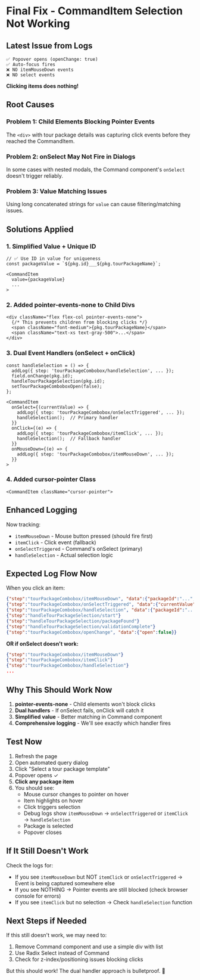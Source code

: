 # Final Fix - CommandItem Selection Not Working

## Latest Issue from Logs

```
✅ Popover opens (openChange: true)
✅ Auto-focus fires
❌ NO itemMouseDown events
❌ NO select events
```

**Clicking items does nothing!**

## Root Causes

### Problem 1: Child Elements Blocking Pointer Events
The `<div>` with tour package details was capturing click events before they reached the CommandItem.

### Problem 2: onSelect May Not Fire in Dialogs
In some cases with nested modals, the Command component's `onSelect` doesn't trigger reliably.

### Problem 3: Value Matching Issues
Using long concatenated strings for `value` can cause filtering/matching issues.

## Solutions Applied

### 1. **Simplified Value + Unique ID**
```tsx
// ✅ Use ID in value for uniqueness
const packageValue = `${pkg.id}___${pkg.tourPackageName}`;

<CommandItem
  value={packageValue}
  ...
>
```

### 2. **Added pointer-events-none to Child Divs**
```tsx
<div className="flex flex-col pointer-events-none">
  {/* This prevents children from blocking clicks */}
  <span className="font-medium">{pkg.tourPackageName}</span>
  <span className="text-xs text-gray-500">...</span>
</div>
```

### 3. **Dual Event Handlers (onSelect + onClick)**
```tsx
const handleSelection = () => {
  addLog({ step: 'tourPackageCombobox/handleSelection', ... });
  field.onChange(pkg.id);
  handleTourPackageSelection(pkg.id);
  setTourPackageComboboxOpen(false);
};

<CommandItem
  onSelect={(currentValue) => {
    addLog({ step: 'tourPackageCombobox/onSelectTriggered', ... });
    handleSelection();  // Primary handler
  }}
  onClick={(e) => {
    addLog({ step: 'tourPackageCombobox/itemClick', ... });
    handleSelection();  // Fallback handler
  }}
  onMouseDown={(e) => {
    addLog({ step: 'tourPackageCombobox/itemMouseDown', ... });
  }}
>
```

### 4. **Added cursor-pointer Class**
```tsx
<CommandItem className="cursor-pointer">
```

## Enhanced Logging

Now tracking:
- `itemMouseDown` - Mouse button pressed (should fire first)
- `itemClick` - Click event (fallback)
- `onSelectTriggered` - Command's onSelect (primary)
- `handleSelection` - Actual selection logic

## Expected Log Flow Now

When you click an item:
```json
{"step":"tourPackageCombobox/itemMouseDown", "data":{"packageId":"...", "button":0}}
{"step":"tourPackageCombobox/onSelectTriggered", "data":{"currentValue":"..."}}
{"step":"tourPackageCombobox/handleSelection", "data":{"packageId":"...", "packageName":"..."}}
{"step":"handleTourPackageSelection/start"}
{"step":"handleTourPackageSelection/packageFound"}
{"step":"handleTourPackageSelection/validationComplete"}
{"step":"tourPackageCombobox/openChange", "data":{"open":false}}
```

**OR if onSelect doesn't work:**
```json
{"step":"tourPackageCombobox/itemMouseDown"}
{"step":"tourPackageCombobox/itemClick"}
{"step":"tourPackageCombobox/handleSelection"}
...
```

## Why This Should Work Now

1. **pointer-events-none** - Child elements won't block clicks
2. **Dual handlers** - If onSelect fails, onClick will catch it
3. **Simplified value** - Better matching in Command component
4. **Comprehensive logging** - We'll see exactly which handler fires

## Test Now

1. Refresh the page
2. Open automated query dialog
3. Click "Select a tour package template"
4. Popover opens ✓
5. **Click any package item**
6. You should see:
   - Mouse cursor changes to pointer on hover
   - Item highlights on hover
   - Click triggers selection
   - Debug logs show `itemMouseDown` → `onSelectTriggered` or `itemClick` → `handleSelection`
   - Package is selected
   - Popover closes

## If It Still Doesn't Work

Check the logs for:
- If you see `itemMouseDown` but NOT `itemClick` or `onSelectTriggered` → Event is being captured somewhere else
- If you see NOTHING → Pointer events are still blocked (check browser console for errors)
- If you see `itemClick` but no selection → Check `handleSelection` function

## Next Steps if Needed

If this still doesn't work, we may need to:
1. Remove Command component and use a simple div with list
2. Use Radix Select instead of Command
3. Check for z-index/positioning issues blocking clicks

But this should work! The dual handler approach is bulletproof. 🎯
